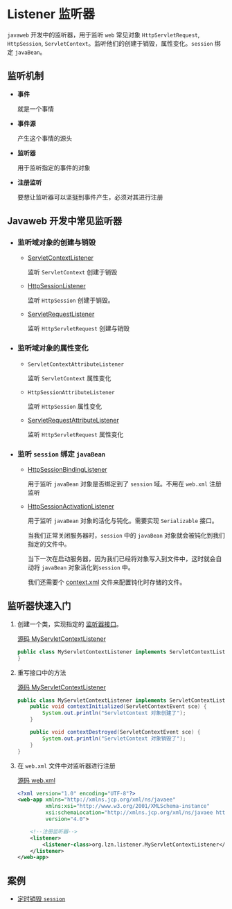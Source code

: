 # Listener 监听器

`javaweb` 开发中的监听器，用于监听 `web` 常见对象 `HttpServletRequest`, `HttpSession`, `ServletContext`。监听他们的创建于销毁，属性变化。`session` 绑定 `javaBean`。

## 监听机制

* **事件**

  就是一个事情

* **事件源**

  产生这个事情的源头

* **监听器**

  用于监听指定的事件的对象

* **注册监听**

  要想让监听器可以坚挺到事件产生，必须对其进行注册

## <a name="commonListener" style="text-decoration:none" >**Javaweb** 开发中常见监听器</a>

* ### 监听域对象的创建与销毁

  * [ServletContextListener](src/main/java/org/lzn/listener/MyServletContextListener.java)

    监听 `ServletContext` 创建于销毁

  * [HttpSessionListener](src/main/java/org/lzn/listener/MyHttpSessionListener.java)

    监听 `HttpSession` 创建于销毁。

  * [ServletRequestListener](src/main/java/org/lzn/listener/MyServletRequestListener.java)

    监听 `HttpServletRequest` 创建与销毁

* ### 监听域对象的属性变化

  * `ServletContextAttributeListener`

    监听 `ServletContext` 属性变化

  * `HttpSessionAttributeListener`

    监听 `HttpSession` 属性变化

  * [ServletRequestAttributeListener](src/main/java/org/lzn/attributeListener/MyServletRequestAttributeListener.java)

    监听 `HttpServletRequest` 属性变化

* ### 监听  `session` 绑定 `javaBean`

  * [HttpSessionBindingListener](src/main/java/org/lzn/domain/User.java)

    用于监听 `javaBean` 对象是否绑定到了 `session` 域。不用在 `web.xml` 注册监听

  * [HttpSessionActivationListener](src/main/java/org/lzn/domain/Role.java)

    用于监听 `javaBean` 对象的活化与钝化。需要实现 `Serializable` 接口。
    
    当我们正常关闭服务器时，`session` 中的 `javaBean` 对象就会被钝化到我们指定的文件中。
    
    当下一次在启动服务器，因为我们已经将对象写入到文件中，这时就会自动将 `javaBean` 对象活化到`session` 中。
    
    我们还需要个 [context.xml](web/meta-inf/context.xml) 文件来配置钝化时存储的文件。

## 监听器快速入门

1. 创建一个类，实现指定的 [监听器接口](#commonListener)。

   [源码 MyServletContextListener](src/main/java/org/lzn/listener/MyServletContextListener.java)

   ```java
   public class MyServletContextListener implements ServletContextListener {
   }
   ```

2. 重写接口中的方法

   [源码 MyServletContextListener](src/main/java/org/lzn/listener/MyServletContextListener.java)

   ```java
   public class MyServletContextListener implements ServletContextListener {
       public void contextInitialized(ServletContextEvent sce) {
           System.out.println("ServletContext 对象创建了");
       }
   
       public void contextDestroyed(ServletContextEvent sce) {
           System.out.println("ServletContext 对象销毁了");
       }
   }
   ```

3. 在 `web.xml` 文件中对监听器进行注册

   [源码 web.xml](web/WEB-INF/web.xml)

   ```xml
   <?xml version="1.0" encoding="UTF-8"?>
   <web-app xmlns="http://xmlns.jcp.org/xml/ns/javaee"
            xmlns:xsi="http://www.w3.org/2001/XMLSchema-instance"
            xsi:schemaLocation="http://xmlns.jcp.org/xml/ns/javaee http://xmlns.jcp.org/xml/ns/javaee/web-app_4_0.xsd"
            version="4.0">
   
       <!--注册监听器-->
       <listener>
           <listener-class>org.lzn.listener.MyServletContextListener</listener-class>
       </listener>
   </web-app>
   ```


## 案例

* [定时销毁 `session`](../timely-destruction-case)


